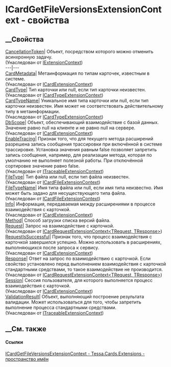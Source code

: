 # ICardGetFileVersionsExtensionContext - свойства
##  __Свойства
[CancellationToken](P_Tessa_Extensions_IExtensionContext_CancellationToken.htm)|
Объект, посредством которого можно отменить асинхронную задачу.  
(Унаследован от [IExtensionContext](T_Tessa_Extensions_IExtensionContext.htm))  
---|---  
[CardMetadata](P_Tessa_Cards_Extensions_ICardExtensionContext_CardMetadata.htm)|
Метаинформация по типам карточек, известным в системе.  
(Унаследован от
[ICardExtensionContext](T_Tessa_Cards_Extensions_ICardExtensionContext.htm))  
[CardType](P_Tessa_Cards_Extensions_ICardTypeExtensionContext_CardType.htm)|
Тип карточки или null, если тип карточки неизвестен.  
(Унаследован от
[ICardTypeExtensionContext](T_Tessa_Cards_Extensions_ICardTypeExtensionContext.htm))  
[CardTypeName](P_Tessa_Cards_Extensions_ICardTypeExtensionContext_CardTypeName.htm)|
Уникальное имя типа карточки или null, если тип карточки неизвестен. Имя может
не соответствовать действительному типу в метаинформации.  
(Унаследован от
[ICardTypeExtensionContext](T_Tessa_Cards_Extensions_ICardTypeExtensionContext.htm))  
[DbScope](P_Tessa_Cards_Extensions_ICardExtensionContext_DbScope.htm)|
Объект, обеспечивающий взаимодействие с базой данных. Значение равно null на
клиенте и не равно null на сервере.  
(Унаследован от
[ICardExtensionContext](T_Tessa_Cards_Extensions_ICardExtensionContext.htm))  
[EnableTracing](P_Tessa_Extensions_ITraceableExtensionContext_EnableTracing.htm)|
Признак того, что для текущего метода расширений разрешена запись сообщения
трассировки при включённой в системе трассировке. Установка значения равным
false позволяет запретить запись сообщения, например, для реализации метода,
которая по умолчанию не выполняет полезной работы. При отключённой сортировке
значение равно false.  
(Унаследован от
[ITraceableExtensionContext](T_Tessa_Extensions_ITraceableExtensionContext.htm))  
[FileType](P_Tessa_Cards_Extensions_ICardFileExtensionContext_FileType.htm)|
Тип файла или null, если тип файла неизвестен.  
(Унаследован от
[ICardFileExtensionContext](T_Tessa_Cards_Extensions_ICardFileExtensionContext.htm))  
[FileTypeName](P_Tessa_Cards_Extensions_ICardFileExtensionContext_FileTypeName.htm)|
Имя типа файла или null, если имя типа неизвестно. Имя может быть задано для
несуществующего типа файла.  
(Унаследован от
[ICardFileExtensionContext](T_Tessa_Cards_Extensions_ICardFileExtensionContext.htm))  
[Info](P_Tessa_Cards_Extensions_ICardExtensionContext_Info.htm)|  Информация,
передаваемая между расширениями в процессе взаимодействия с карточкой.  
(Унаследован от
[ICardExtensionContext](T_Tessa_Cards_Extensions_ICardExtensionContext.htm))  
[Method](P_Tessa_Cards_Extensions_ICardGetFileVersionsExtensionContext_Method.htm)|
Способ загрузки списка версий файла.  
[Request](P_Tessa_Cards_Extensions_ICardRequestExtensionContext_2_Request.htm)|
Запрос на взаимодействие с карточкой.  
(Унаследован от [ICardRequestExtensionContext<TRequest,
TResponse>](T_Tessa_Cards_Extensions_ICardRequestExtensionContext_2.htm))  
[RequestIsSuccessful](P_Tessa_Cards_Extensions_ICardExtensionContext_RequestIsSuccessful.htm)|
Признак того, что процесс взаимодействия с карточкой завершился успешно. Можно
использовать в расширениях, выполняющихся после запроса к сервису.  
(Унаследован от
[ICardExtensionContext](T_Tessa_Cards_Extensions_ICardExtensionContext.htm))  
[Response](P_Tessa_Cards_Extensions_ICardRequestExtensionContext_2_Response.htm)|
Ответ на запрос по взаимодействию с карточкой. Если свойство установлено перед
выполнением взаимодействия с карточкой стандартными средствами, то такое
взаимодействие не производится.  
(Унаследован от [ICardRequestExtensionContext<TRequest,
TResponse>](T_Tessa_Cards_Extensions_ICardRequestExtensionContext_2.htm))  
[Session](P_Tessa_Cards_Extensions_ICardExtensionContext_Session.htm)| Сессия
пользователя, для которого выполняется процесс взаимодействия с карточкой.  
(Унаследован от
[ICardExtensionContext](T_Tessa_Cards_Extensions_ICardExtensionContext.htm))  
[ValidationResult](P_Tessa_Extensions_ITraceableExtensionContext_ValidationResult.htm)|
Объект, выполняющий построение результата валидации. Может использоваться для
того, чтобы запретить выполнение процесса стандартными средствами.  
(Унаследован от
[ITraceableExtensionContext](T_Tessa_Extensions_ITraceableExtensionContext.htm))  
##  __См. также
#### Ссылки
[ICardGetFileVersionsExtensionContext -
](T_Tessa_Cards_Extensions_ICardGetFileVersionsExtensionContext.htm)
[Tessa.Cards.Extensions - пространство имён](N_Tessa_Cards_Extensions.htm)
